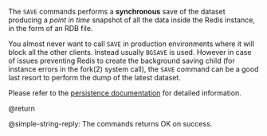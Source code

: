 The `SAVE` commands performs a **synchronous** save of the dataset producing a
_point in time_ snapshot of all the data inside the Redis instance, in the form
of an RDB file.

You almost never want to call `SAVE` in production environments where it will
block all the other clients. Instead usually `BGSAVE` is used. However in case
of issues preventing Redis to create the background saving child (for instance
errors in the fork(2) system call), the `SAVE` command can be a good last resort
to perform the dump of the latest dataset.

Please refer to the [persistence documentation][tp] for detailed information.

[tp]: /topics/persistence

@return

@simple-string-reply: The commands returns OK on success.
